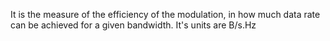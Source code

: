 It is the measure of the efficiency of the modulation, in how much data rate can be achieved for a given bandwidth.
It's units are B/s.Hz